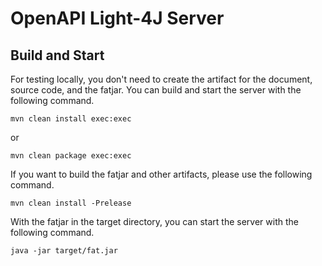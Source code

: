 # OpenAPI Light-4J Server

## Build and Start

For testing locally, you don't need to create the artifact for the document, source code, and the fatjar. You can build and start the server with the following command.

```
mvn clean install exec:exec
```

or

```
mvn clean package exec:exec
```

If you want to build the fatjar and other artifacts, please use the following command.

```
mvn clean install -Prelease
```

With the fatjar in the target directory, you can start the server with the following command.

```
java -jar target/fat.jar
```





